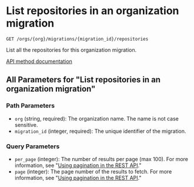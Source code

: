 # List repositories in an organization migration

`GET /orgs/{org}/migrations/{migration_id}/repositories`

List all the repositories for this organization migration.

[API method documentation](https://docs.github.com/rest/migrations/orgs#list-repositories-in-an-organization-migration)

## All Parameters for "List repositories in an organization migration"

### Path Parameters

- `org` (string, required): The organization name. The name is not case sensitive.
- `migration_id` (integer, required): The unique identifier of the migration.
### Query Parameters

- `per_page` (integer): The number of results per page (max 100). For more information, see "[Using pagination in the REST API](https://docs.github.com/rest/using-the-rest-api/using-pagination-in-the-rest-api)."
- `page` (integer): The page number of the results to fetch. For more information, see "[Using pagination in the REST API](https://docs.github.com/rest/using-the-rest-api/using-pagination-in-the-rest-api)."